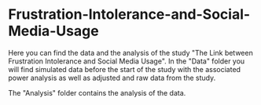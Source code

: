 # Frustration-Intolerance-and-Social-Media-Usage

Here you can find the data and the analysis of the study "The Link between Frustration Intolerance and Social Media Usage".
In the "Data" folder you will find simulated data before the start of the study with the associated power analysis as well as adjusted and raw data from the study.

The "Analysis" folder contains the analysis of the data.
